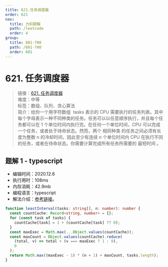 ```yaml
---
title: 621.任务调度器
order: 621
nav:
  title: 力扣题解
  path: /leetcode
  order: 4
group:
  title: 601-700
  path: /601-700
  order: 601
---
```


# 621. 任务调度器

> 链接：[621. 任务调度器](https://leetcode-cn.com/problems/task-scheduler/)  
> 难度：中等  
> 标签：数组、队列、贪心算法  
> 简介：给你一个用字符数组  tasks 表示的 CPU 需要执行的任务列表。其中每个字母表示一种不同种类的任务。任务可以以任意顺序执行，并且每个任务都可以在 1 个单位时间内执行完。在任何一个单位时间，CPU 可以完成一个任务，或者处于待命状态。然而，两个 相同种类 的任务之间必须有长度为整数 n 的冷却时间，因此至少有连续 n 个单位时间内 CPU 在执行不同的任务，或者在待命状态。你需要计算完成所有任务所需要的 最短时间 。

## 题解 1 - typescript

- 编辑时间：2020.12.6
- 执行用时：108ms
- 内存消耗：42.9mb
- 编程语言：typescript
- 解法介绍：[参考链接](https://leetcode-cn.com/problems/task-scheduler/solution/ren-wu-diao-du-qi-by-leetcode-solution-ur9w/)。

```typescript
function leastInterval(tasks: string[], n: number): number {
  const countCache: Record<string, number> = {};
  for (const task of tasks) {
    countCache[task] = 1 + (countCache[task] ?? 0);
  }
  const maxExec = Math.max(...Object.values(countCache));
  const maxCount = Object.values(countCache).reduce(
    (total, v) => total + (v === maxExec ? 1 : 0),
    0
  );
  return Math.max((maxExec - 1) * (n + 1) + maxCount, tasks.length);
}
```
